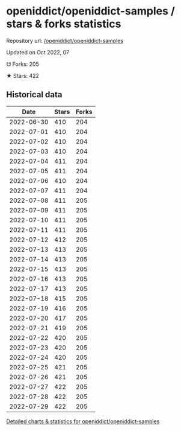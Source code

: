 # openiddict/openiddict-samples / stars & forks statistics

Repository url: [/openiddict/openiddict-samples](https://github.com/openiddict/openiddict-samples)

Updated on Oct 2022, 07

☋ Forks: 205

★ Stars: 422

## Historical data
| Date | Stars | Forks |
|------|-------|-------|
| 2022-06-30 | 410 | 204 | 
| 2022-07-01 | 410 | 204 | 
| 2022-07-02 | 410 | 204 | 
| 2022-07-03 | 410 | 204 | 
| 2022-07-04 | 411 | 204 | 
| 2022-07-05 | 411 | 204 | 
| 2022-07-06 | 410 | 204 | 
| 2022-07-07 | 411 | 204 | 
| 2022-07-08 | 411 | 205 | 
| 2022-07-09 | 411 | 205 | 
| 2022-07-10 | 411 | 205 | 
| 2022-07-11 | 411 | 205 | 
| 2022-07-12 | 412 | 205 | 
| 2022-07-13 | 413 | 205 | 
| 2022-07-14 | 413 | 205 | 
| 2022-07-15 | 413 | 205 | 
| 2022-07-16 | 413 | 205 | 
| 2022-07-17 | 413 | 205 | 
| 2022-07-18 | 415 | 205 | 
| 2022-07-19 | 416 | 205 | 
| 2022-07-20 | 417 | 205 | 
| 2022-07-21 | 419 | 205 | 
| 2022-07-22 | 420 | 205 | 
| 2022-07-23 | 420 | 205 | 
| 2022-07-24 | 420 | 205 | 
| 2022-07-25 | 421 | 205 | 
| 2022-07-26 | 421 | 205 | 
| 2022-07-27 | 422 | 205 | 
| 2022-07-28 | 422 | 205 | 
| 2022-07-29 | 422 | 205 | 


[Detailed charts & statistics for openiddict/openiddict-samples](https://reviewgithub.com/rep/openiddict/openiddict-samples)
